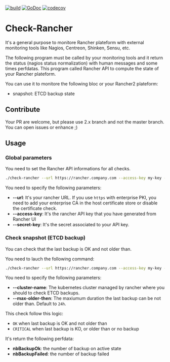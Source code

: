 [![build](https://github.com/disaster37/check-rancher/actions/workflows/workflow.yaml/badge.svg)](https://github.com/disaster37/check-rancher/actions/workflows/workflow.yaml)
[![GoDoc](https://godoc.org/github.com/disaster37/check-rancher/v2?status.svg)](http://godoc.org/github.com/disaster37/check-rancher/v2)
[![codecov](https://codecov.io/gh/disaster37/check-rancher/branch/2.x/graph/badge.svg)](https://codecov.io/gh/disaster37/check-rancher/branch/2.x)


# Check-Rancher

It's a general purpose to monitore Rancher plateform with external monitoring tools like Nagios, Centreon, Shinken, Sensu, etc.

The following program must be called by your monitoring tools and it return the status (nagios status normalization) with human messages and some times perfdatas.
This program called Rancher API to compute the state of your Rancher plateform.

You can use it to monitore the following bloc or your Rancher2 plateform:
- snapshot: ETCD backup state

## Contribute

Your PR are welcome, but please use 2.x branch and not the master branch.
You can open issues or enhance ;)

## Usage

### Global parameters

You need to set the Rancher API informations for all checks.

```sh
./check-rancher --url https://rancher.company.com --access-key my-key --secret-key ... 
```

You need to specify the following parameters:
- **--url**: It's your rancher URL. If you use `https` with enterprise PKI, you need to add your enterprise CA in the host certificate store or disable the certificate check.
- **--access-key**: It's the rancher API key that you have generated from Rancher UI
- **--secret-key**: It's the secret associated to your API key.

### Check snapshot (ETCD backup)

You can check that the last backup is OK and not older than.

You need to lauch the following command:

```sh
./check-rancher --url https://rancher.company.com --access-key my-key --secret-key check-snapshot --cluster-name my-k8s-cluster max-older-than 24h
```

You need to specify the following parameters:
- **--cluster-name**: The kubernetes cluster managed by rancher where you should to check ETCD backups.
- **--max-older-then**: The maxiumum duration the last backup can be not older than. Default to `24h`.

This check follow this logic:
- `OK` when last backup is OK and not older than
- `CRITICAL` when last backup is KO, or older than or no backup


It's return the following perfdata:
- **nbBackupOk**: the number of backup on active state
- **nbBackupFailed**: the number of backup failed 



